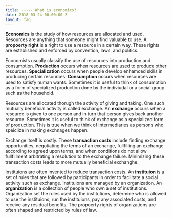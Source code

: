 ```yaml
---
title: ----- What is economics?
date: 2018-03-24 00:00:00 Z
layout: faq
---
```

**Economics** is the study of how resources are allocated and used.  Resources are anything that someone might find valuable to use.  A **propoerty right** is a right to use a resource in a certain way.  These rights are established and enforced by convention, laws, and politics.   

Economists usually classify the use of resources into production and consumption.  **Production** occurs when resources are used to produce other resources.  **Specialization** occurs when people develop enhamced skills in producing certain resources.  **Consumption** occurs when resources are used to satisfy human wants.  Sometimes it is useful to think of consumption as a form of specialized production done by the indiviudal or a social group such as the household.     

Resources are allocated thorugh the activity of giving and taking.  One such mutually beneficial activity is called exchange.  An **exchange** occurs when a resource is given to one person and in turn that person gives back another resource.  Sometimes it is useful to think of exchange as a specialized form of production.  This is true when we think of intermediaries as persons who speiclize in making exchnages happen.

Exchange itself is costly.  These **transaction costs** include finding exchange opportunities, negotiating the terms of an exchange, fullfilling an exchange according to agreed upon terms, and when conditions do not allow fullfillment arbitrating a resolution to the exchange failure.  Minimizing these transaction costs leads to more mutually beneficial exchanghe.

Instituions are often invented to reduce transaction costs.  An **instituion** is a set of rules that are followed by participants in order to facilitate a social activity such as exchange.  Instituions are managed by an organization.  An **organization** is a collection of people who own a set of institutions.  Organization set the rules used by the institutions, determine who is allowed to use the instituions, run the instituions, pay any associated costs, and receive any residual benefits.  The propoerty rights of organizations are often shaped and restricted by rules of law. 
